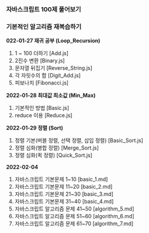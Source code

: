### 자바스크립트 100제 풀어보기

### 기본적인 알고리즘 재복습하기

**022-01-27 재귀 공부 (Loop_Recursion)**

1. 1 ~ 100 더하기 [Add.js]
2. 2진수 변환 [Binary.js]
3. 문자열 뒤집기 [Reverse_String.js]
4. 각 자릿수의 합 [Digit_Add.js]
5. 피보나치 [Fibonacci.js]

**2022-01-28 최대값 최소값 (Min_Max)**

1. 기본적인 방법 [Basic.js]
2. reduce 이용 [Reduce.js]

**2022-01-29 정렬 (Sort)**

1. 정렬 기본(버블 정렬, 선택 정렬, 삽입 정렬) [Basic_Sort.js]
2. 정렬 심화(병합 정렬) [Merge_Sort.js]
3. 정렬 심화(퀵 정렬) [Quick_Sort.js]

**2022-02-04**

1. 자바스크립트 기본문제 1~10 [basic_1.md]
2. 자바스크립트 기본문제 11~20 [basic_2.md]
3. 자바스크립트 기본문제 21~30 [basic_3.md]
4. 자바스크립트 기본문제 31~40 [basic_4.md]
5. 자바스크립트 알고리즘 문제 41~50 [algorithm_5.md]
6. 자바스크립트 알고리즘 문제 51~60 [algorithm_6.md]
7. 자바스크립트 알고리즘 문제 61~70 [algorithm_7.md]
